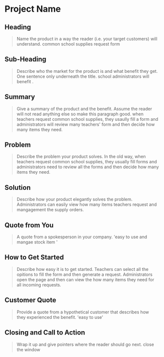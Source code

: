 # Project Name #

<!--
> This material was originally posted [here](http://www.quora.com/What-is-Amazons-approach-to-product-development-and-product-management). It is reproduced here for posterities sake.

There is an approach called "working backwards" that is widely used at Amazon. They work backwards from the customer, rather than starting with an idea for a product and trying to bolt customers onto it. While working backwards can be applied to any specific product decision, using this approach is especially important when developing new products or features.

For new initiatives a product manager typically starts by writing an internal press release announcing the finished product. The target audience for the press release is the new/updated product's customers, which can be retail customers or internal users of a tool or technology. Internal press releases are centered around the customer problem, how current solutions (internal or external) fail, and how the new product will blow away existing solutions.

If the benefits listed don't sound very interesting or exciting to customers, then perhaps they're not (and shouldn't be built). Instead, the product manager should keep iterating on the press release until they've come up with benefits that actually sound like benefits. Iterating on a press release is a lot less expensive than iterating on the product itself (and quicker!).

If the press release is more than a page and a half, it is probably too long. Keep it simple. 3-4 sentences for most paragraphs. Cut out the fat. Don't make it into a spec. You can accompany the press release with a FAQ that answers all of the other business or execution questions so the press release can stay focused on what the customer gets. My rule of thumb is that if the press release is hard to write, then the product is probably going to suck. Keep working at it until the outline for each paragraph flows.

Oh, and I also like to write press-releases in what I call "Oprah-speak" for mainstream consumer products. Imagine you're sitting on Oprah's couch and have just explained the product to her, and then you listen as she explains it to her audience. That's "Oprah-speak", not "Geek-speak".

Once the project moves into development, the press release can be used as a touchstone; a guiding light. The product team can ask themselves, "Are we building what is in the press release?" If they find they're spending time building things that aren't in the press release (overbuilding), they need to ask themselves why. This keeps product development focused on achieving the customer benefits and not building extraneous stuff that takes longer to build, takes resources to maintain, and doesn't provide real customer benefit (at least not enough to warrant inclusion in the press release).
 -->

## Heading ##
  > Name the product in a way the reader (i.e. your target customers) will understand.
  common school supplies request form


## Sub-Heading ##
  > Describe who the market for the product is and what benefit they get. One sentence only underneath the title.
 school administrators will benefit .

## Summary ##
  > Give a summary of the product and the benefit. Assume the reader will not read anything else so make this paragraph good.
  when teachers request common school supplies, they usaully fill a form and administrators will review many teachers' form and then decide how many items they need.


## Problem ##
  > Describe the problem your product solves.
  In the old way, when teachers request common school supplies, they usually fill forms and administrators need to review all the forms and then decide how many items they need.


## Solution ##
  > Describe how your product elegantly solves the problem.
  Administrators can easily view how many items teachers request and mangagement the supply orders.

## Quote from You ##
  > A quote from a spokesperson in your company.
  'easy to use and mangae stock item '

## How to Get Started ##
  > Describe how easy it is to get started.
   Teachers can  select all the opitions to fill the form and then generate a request.
   Administrators open the page and then can view the how many items they need for all incoming requests.

## Customer Quote ##
  > Provide a quote from a hypothetical customer that describes how they experienced the benefit.
  'easy to use'

## Closing and Call to Action ##
  > Wrap it up and give pointers where the reader should go next.
close the window
